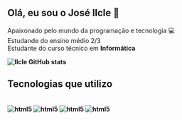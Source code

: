 ## Olá, eu sou o José Ilcle 👋
Apaixonado pelo mundo da programação e tecnologia 💻<br>
Estudande do ensino médio 2/3 <br>
Estudante do curso técnico em <b>Informática<b>

![Ilcle GitHub stats](https://github-readme-stats.vercel.app/api?username=JoseIlcle14&show_icons=true&theme=radical)


## Tecnologias que utilizo

<div style='display inline_block'><br>
<img align="center" alt="html5" src="https://img.shields.io/badge/HTML5-E34F26?style=for-the-badge&logo=html5&logoColor=white">
<img align="center" alt="html5" src="https://img.shields.io/badge/CSS3-1572B6?style=for-the-badge&logo=css3&logoColor=white"> 
<img align="center" alt="html5" src="https://img.shields.io/badge/JavaScript-F7DF1E?style=for-the-badge&logo=javascript&logoColor=black"> 
<img align="center" alt="html5" src="https://img.shields.io/badge/Python-14354C?style=for-the-badge&logo=python&logoColor=white"> 
</div> <br>




